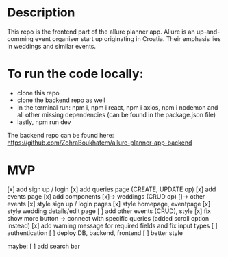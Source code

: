 # Description
This repo is the frontend part of the allure planner app. Allure is an up-and-comming event organiser start up originating in Croatia. Their emphasis lies in weddings and similar events.

# To run the code locally:
- clone this repo
- clone the backend repo as well 
- In the terminal run: npm i, npm i react, npm i axios, npm i nodemon and all other missing dependencies (can be found in the package.json file)
- lastly, npm run dev

The backend repo can be found here: https://github.com/ZohraBoukhatem/allure-planner-app-backend

# MVP

[x] add sign up / login 
[x] add queries page (CREATE, UPDATE op)
[x] add events page 
[x] add components
    [x]-> weddings (CRUD op)
    []-> other events
[x] style sign up / login pages
[x] style homepage, eventpage 
[x] style wedding details/edit page
[ ] add other events (CRUD), style
[x] fix show more button -> connect with specific queries (added scroll option instead)
[x] add warning message for required fields and fix input types
[ ] authentication
[ ] deploy DB, backend, frontend
[ ] better style 

maybe:
[ ] add search bar